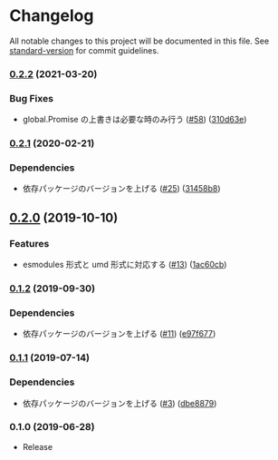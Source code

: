 # Changelog

All notable changes to this project will be documented in this file. See [standard-version](https://github.com/conventional-changelog/standard-version) for commit guidelines.

### [0.2.2](https://github.com/numb86/ken-all/compare/v0.2.1...v0.2.2) (2021-03-20)


### Bug Fixes

* global.Promise の上書きは必要な時のみ行う ([#58](https://github.com/numb86/ken-all/issues/58)) ([310d63e](https://github.com/numb86/ken-all/commit/310d63e6507e1deff3b7bb0d9f5d005050f54c8c))

### [0.2.1](https://github.com/numb86/ken-all/compare/v0.2.0...v0.2.1) (2020-02-21)


### Dependencies

* 依存パッケージのバージョンを上げる ([#25](https://github.com/numb86/ken-all/issues/25)) ([31458b8](https://github.com/numb86/ken-all/commit/31458b825a1a41bb1dd1f7e76f6df29fe151dd3a))

## [0.2.0](https://github.com/numb86/ken-all/compare/v0.1.2...v0.2.0) (2019-10-10)


### Features

* esmodules 形式と umd 形式に対応する ([#13](https://github.com/numb86/ken-all/issues/13)) ([1ac60cb](https://github.com/numb86/ken-all/commit/1ac60cb))



### [0.1.2](https://github.com/numb86/ken-all/compare/v0.1.1...v0.1.2) (2019-09-30)


### Dependencies

* 依存パッケージのバージョンを上げる ([#11](https://github.com/numb86/ken-all/issues/11)) ([e97f677](https://github.com/numb86/ken-all/commit/e97f677))



### [0.1.1](https://github.com/numb86/ken-all/compare/v0.1.0...v0.1.1) (2019-07-14)


### Dependencies

* 依存パッケージのバージョンを上げる ([#3](https://github.com/numb86/ken-all/issues/3)) ([dbe8879](https://github.com/numb86/ken-all/commit/dbe8879))



### 0.1.0 (2019-06-28)

* Release
